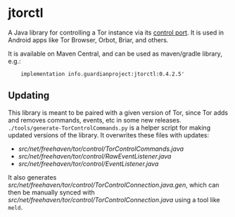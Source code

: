 
# jtorctl

A Java library for controlling a Tor instance via its [control
port](https://spec.torproject.org/control-spec).  It is used in
Android apps like Tor Browser, Orbot, Briar, and others.

It is available on Maven Central, and can be used as maven/gradle
library, e.g.:

```
    implementation info.guardianproject:jtorctl:0.4.2.5'
```

## Updating

This library is meant to be paired with a given version of Tor, since
Tor adds and removes commands, events, etc in some new releases.
`./tools/generate-TorControlCommands.py` is a helper script for making
updated versions of the library.  It overwrites these files with updates:

* _src/net/freehaven/tor/control/TorControlCommands.java_
* _src/net/freehaven/tor/control/RawEventListener.java_
* _src/net/freehaven/tor/control/EventListener.java_

It also generates
_src/net/freehaven/tor/control/TorControlConnection.java.gen_, which
can then be manually synced with
_src/net/freehaven/tor/control/TorControlConnection.java_ using a tool
like `meld`.
